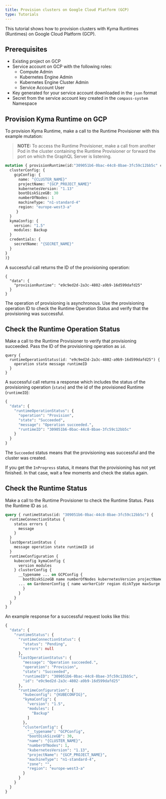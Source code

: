 ```yaml
---
title: Provision clusters on Google Cloud Platform (GCP)
type: Tutorials
---
```


This tutorial shows how to provision clusters with Kyma Runtimes (Runtimes) on Google Cloud Platform (GCP).

## Prerequisites

- Existing project on GCP
- Service account on GCP with the following roles:
    * Compute Admin
    * Kubernetes Engine Admin
    * Kubernetes Engine Cluster Admin
    * Service Account User
- Key generated for your service account downloaded in the `json` format
- Secret from the service account key created in the `compass-system` Namespace

## Provision Kyma Runtime on GCP

To provision Kyma Runtime, make a call to the Runtime Provisioner with this example mutation:

> **NOTE:** To access the Runtime Provisioner, make a call from another Pod in the cluster containing the Runtime Provisioner or forward the port on which the GraphQL Server is listening.

```graphql
mutation { provisionRuntime(id:"309051b6-0bac-44c8-8bae-3fc59c12bb5c" config: {
  clusterConfig: {
    gcpConfig: {
      name: "{CLUSTER_NAME}"
      projectName: "{GCP_PROJECT_NAME}"
      kubernetesVersion: "1.13"
      bootDiskSizeGB: 30
      numberOfNodes: 1
      machineType: "n1-standard-4"
      region: "europe-west3-a"
     }
  }
  kymaConfig: {
    version: "1.5"
    modules: Backup
  }
  credentials: {
    secretName: "{SECRET_NAME}"
  }
}
)}
```

A successful call returns the ID of the provisioning operation:

```grahpql
{
  "data": {
    "provisionRuntime": "e9c9ed2d-2a3c-4802-a9b9-16d599dafd25"
  }
}
```

The operation of provisioning is asynchronous. Use the provisioning operation ID to check the Runtime Operation Status and verify that the provisioning was successful.

## Check the Runtime Operation Status

Make a call to the Runtime Provisioner to verify that provisioning succeeded. Pass the ID of the provisioning operation as `id`.

```grahpql
query { 
  runtimeOperationStatus(id: "e9c9ed2d-2a3c-4802-a9b9-16d599dafd25") { 
    operation state message runtimeID 
  } 
}
```

A successful call returns a response which includes the status of the provisioning operation (`state`) and the id of the provisioned Runtime (`runtimeID`):

```graphql
{
  "data": {
    "runtimeOperationStatus": {
      "operation": "Provision",
      "state": "Succeeded",
      "message": "Operation succeeded.",
      "runtimeID": "309051b6-0bac-44c8-8bae-3fc59c12bb5c"
    }
  }
}
```

The `Succeeded` status means that the provisioning was successful and the cluster was created.

If you get the `InProgress` status, it means that the provisioning has not yet finished. In that case, wait a few moments and check the status again. 

## Check the Runtime Status

Make a call to the Runtime Provisioner to check the Runtime Status. Pass the Runtime ID as `id`. 

```graphql
query { runtimeStatus(id: "309051b6-0bac-44c8-8bae-3fc59c12bb5c") {
  runtimeConnectionStatus {
    status errors {
      message
    } 
  } 
  lastOperationStatus {
    message operation state runtimeID id
  } 
  runtimeConfiguration {
    kubeconfig kymaConfig {
      version modules 
    } clusterConfig {
      __typename ... on GCPConfig {
        bootDiskSizeGB name numberOfNodes kubernetesVersion projectName machineType zone region }
      ... on GardenerConfig { name workerCidr region diskType maxSurge nodeCount volumeSizeGB projectName machineType targetSecret autoScalerMin autoScalerMax provider maxUnavailable kubernetesVersion 
        } 
      } 
    } 
  } 
}
```

An example response for a successful request looks like this:

```graphql
{
  "data": {
    "runtimeStatus": {
      "runtimeConnectionStatus": {
        "status": "Pending",
        "errors": null
      },
      "lastOperationStatus": {
        "message": "Operation succeeded.",
        "operation": "Provision",
        "state": "Succeeded",
        "runtimeID": "309051b6-0bac-44c8-8bae-3fc59c12bb5c",
        "id": "e9c9ed2d-2a3c-4802-a9b9-16d599dafd25"
      },
      "runtimeConfiguration": {
        "kubeconfig": "{KUBECONFIG}",
        "kymaConfig": {
          "version": "1.5",
          "modules": [
            "Backup"
          ]
        },
        "clusterConfig": {
          "__typename": "GCPConfig",
          "bootDiskSizeGB": 30,
          "name": "{CLUSTER_NAME}",
          "numberOfNodes": 1,
          "kubernetesVersion": "1.13",
          "projectName": "{GCP_PROJECT_NAME}",
          "machineType": "n1-standard-4",
          "zone": "",
          "region": "europe-west3-a"
        }
      }
    }
  }
}
``` 